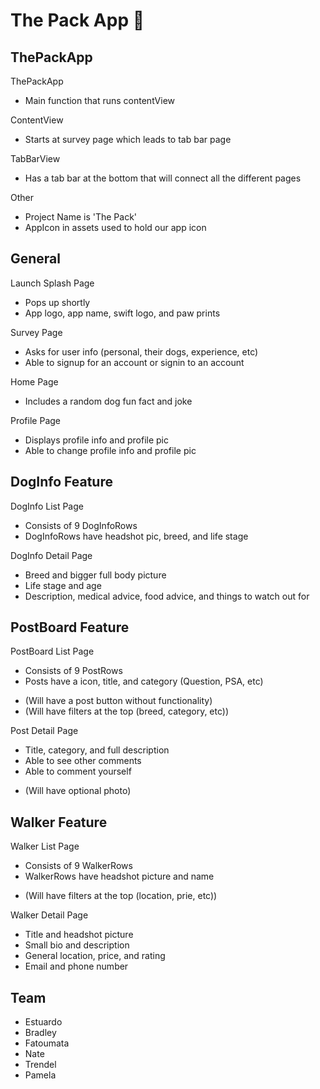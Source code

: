 # The Pack App 🐶
## ThePackApp
ThePackApp
- Main function that runs contentView

ContentView
- Starts at survey page which leads to tab bar page

TabBarView
- Has a tab bar at the bottom that will connect all the different pages

Other
- Project Name is 'The Pack'
- AppIcon in assets used to hold our app icon

## General
Launch Splash Page
- Pops up shortly
- App logo, app name, swift logo, and paw prints

Survey Page
- Asks for user info (personal, their dogs, experience, etc)
- Able to signup for an account or signin to an account
    
Home Page
- Includes a random dog fun fact and joke

Profile Page
- Displays profile info and profile pic
- Able to change profile info and profile pic

## DogInfo Feature
DogInfo List Page
- Consists of 9 DogInfoRows
- DogInfoRows have headshot pic, breed, and life stage

DogInfo Detail Page
- Breed and bigger full body picture
- Life stage and age
- Description, medical advice, food advice, and things to watch out for

## PostBoard Feature
PostBoard List Page
- Consists of 9 PostRows
- Posts have a icon, title, and category (Question, PSA, etc)
* (Will have a post button without functionality)
* (Will have filters at the top (breed, category, etc))

Post Detail Page
- Title, category, and full description
- Able to see other comments
- Able to comment yourself
* (Will have optional photo)

## Walker Feature
Walker List Page
- Consists of 9 WalkerRows
- WalkerRows have headshot picture and name
* (Will have filters at the top (location, prie, etc))

Walker Detail Page
- Title and headshot picture
- Small bio and description
- General location, price, and rating
- Email and phone number

## Team
- Estuardo
- Bradley
- Fatoumata
- Nate
- Trendel
- Pamela
